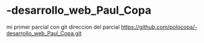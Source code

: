 # -desarrollo_web_Paul_Copa
mi  primer parcial con git 
direccion del parcial https://github.com/polocopa/-desarrollo_web_Paul_Copa.git
